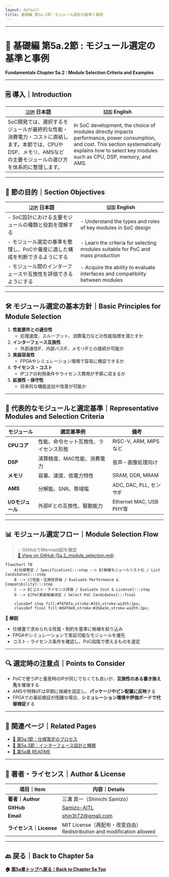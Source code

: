 ```yaml
---
layout: default
title: 基礎編 第5a.2節｜モジュール選定の基準と事例
---
```


---

# 📘 基礎編 第5a.2節 : モジュール選定の基準と事例  
**Fundamentals Chapter 5a.2 : Module Selection Criteria and Examples**

---

## 🗒 導入｜Introduction

| 🇯🇵 日本語 | 🇺🇸 English |
|-----------|-----------|
| SoC開発では、選択するモジュールが最終的な性能・消費電力・コストに直結します。本節では、CPUやDSP、メモリ、AMSなどの主要モジュールの選び方を体系的に整理します。 | In SoC development, the choice of modules directly impacts performance, power consumption, and cost. This section systematically explains how to select key modules such as CPU, DSP, memory, and AMS. |

---

## 🎯 節の目的｜Section Objectives

| 🇯🇵 日本語 | 🇺🇸 English |
|-----------|-----------|
| - SoC設計における主要モジュールの種類と役割を理解する | - Understand the types and roles of key modules in SoC design |
| - モジュール選定の基準を整理し、PoCや量産に適した構成を判断できるようにする | - Learn the criteria for selecting modules suitable for PoC and mass production |
| - モジュール間のインターフェースや互換性を評価できるようにする | - Acquire the ability to evaluate interfaces and compatibility between modules |

---

## 🛠 モジュール選定の基本方針｜Basic Principles for Module Selection

1. **性能要件との適合性**  
   - 処理速度、スループット、消費電力などの性能指標を満たすか  
2. **インターフェース互換性**  
   - 外部通信IF、内部バスIF、メモリIFとの接続が可能か  
3. **実装容易性**  
   - FPGAやシミュレーション環境で容易に検証できるか  
4. **ライセンス・コスト**  
   - IPコアの利用条件やライセンス費用が予算に収まるか  
5. **拡張性・保守性**  
   - 将来的な機能追加や改善が可能か  

---

## 📌 代表的なモジュールと選定基準｜Representative Modules and Selection Criteria

| **モジュール** | **選定基準例** | **備考** |
|------------|-----------|------|
| **CPUコア** | 性能、命令セット互換性、ライセンス形態 | RISC-V, ARM, MIPSなど |
| **DSP** | 演算精度、MAC性能、消費電力 | 音声・画像処理向け |
| **メモリ** | 容量、速度、低電力特性 | SRAM, DDR, MRAM |
| **AMS** | 分解能、SNR、帯域幅 | ADC, DAC, PLL, センサIF |
| **I/Oモジュール** | 外部IFとの互換性、駆動能力 | Ethernet MAC, USB PHY等 |

---

## 📊 モジュール選定フロー｜Module Selection Flow

> 💡 GitHubでMermaid図を確認  
> [🔗 View on GitHub (5a.2_module_selection.md)](https://github.com/Samizo-AITL/Edusemi-v4x/blob/main/chapter5a_spec_module_if/5a.2_module_selection.md)

```mermaid
flowchart TB
    A[仕様策定 / Specification]:::step --> B[候補モジュールリスト化 / List Candidates]:::step
    B --> C[性能・互換性評価 / Evaluate Performance & Compatibility]:::step
    C --> D[コスト・ライセンス評価 / Evaluate Cost & License]:::step
    D --> E[PoC実装候補決定 / Select PoC Candidates]:::final

    classDef step fill:#f6f8fa,stroke:#333,stroke-width:1px;
    classDef final fill:#d4f8e8,stroke:#2b8a3e,stroke-width:2px;
```

📍 **解説**  
- 仕様書で求められる性能・制約を基準に候補を絞り込み  
- FPGAやシミュレーションで実証可能なモジュールを優先  
- コスト・ライセンス条件を確認し、PoC段階で使えるものを選定  

---

## 🔍 選定時の注意点｜Points to Consider

- PoCで使うIPと量産時のIPが同じでなくても良いが、**互換性のある置き換え先**を確保する  
- AMSや特殊I/Fは早期に候補を固定し、**パッケージやピン配置に反映**する  
- FPGAでの事前検証が困難な場合、**シミュレーション環境や評価ボードで代替検証**する  

---

## 🔗 関連ページ｜Related Pages

- [📘 第5a.1節：仕様策定のプロセス](5a.1_spec_process.md)  
- [📘 第5a.3節：インターフェース設計と種類](5a.3_interface_design.md)  
- [📘 第5a章 README](README.md)  

---

## 👤 著者・ライセンス｜Author & License

| 項目｜Item | 内容｜Details |
|------------|----------------------------|
| **著者｜Author** | 三溝 真一（Shinichi Samizo） |
| **GitHub** | [Samizo-AITL](https://github.com/Samizo-AITL) |
| **Email** | [shin3t72@gmail.com](mailto:shin3t72@gmail.com) |
| **ライセンス｜License** | MIT License（再配布・改変自由）<br>Redistribution and modification allowed |

---

## 🔙 戻る｜Back to Chapter 5a
**🏠 [第5a章トップへ戻る｜Back to Chapter 5a Top](README.md)**
